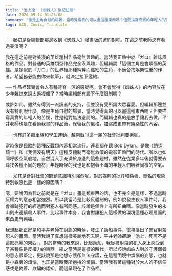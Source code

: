 ```yaml
---
title: "池上遼一《蜘蛛人》後記訪談"
date: 2020-09-14 01:23:08
summary: "像是主角自慰的場景，當時覺得真的可以畫這種東西嗎？但要描寫真實的年輕人的苦惱，性是絕對無法避開的。而編輯也真的是放手讓我去做。平井老師也是在看過我畫的作品後，保留我的風格，加寫成更帶有娛樂性的內容。"
tags: ACG, Comic, Translate
---
```


── 起初是從編輯部那邊收到《蜘蛛人》漫畫版的邀約對吧。在這之前老師您有看過美漫嗎？

我在這之前是對美漫的英雄題材作品毫無興趣的。當時我正熱中於『ガロ』雜誌風格的作品。對普通的英雄類型作品完全沒興趣，但編輯說「這個主角是會煩惱的英雄。是類似於『ガロ』的世界裡那種純粹而纖細的主角，不適合找娛樂性重的作者。希望務必能由你來執筆」，就決定接下邀約。

── 作品裡確實會令人有種背脊一涼的感覺呢。會不會覺得《蜘蛛人》的內容放在少年雜誌來說太過複雜了？當時編輯部有設下什麼限制嗎？

或許如此。雖然有得到一派讀者的支持，但並沒有受所謂大眾喜愛。但編輯那邊並沒有特別說什麼。像是主角自慰的場景，當時覺得真的可以畫這種東西嗎？但要描寫真實的年輕人的苦惱，性是絕對無法避開的。而編輯也真的是放手讓我去做。平井老師也是在看過我畫的作品後，保留我的風格，加寫成更帶有娛樂性的內容。

── 也有許多飆車族和學生運動、越南戰爭這一類的社會批判要素呢。

當時像是民歌的這種反戰類內容相當流行。連我都在聽 Bob Dylan。是像《逍遙騎士》和《我倆沒有明天》這種反體制而毫無救贖的電影正熱門的時代。所以也如同呼吸空氣般地，自然混入了充滿於身邊的這些題材。雖然在從業多年後就得要去尋找各種不同的題材，年輕時候的我也是和抱著不滿的年輕人們吸著同樣的空氣。

── 尤其是針對社會的問題意識特別強烈呢。對於媒體的批評和偽善、賣名的現象特別敏感也是一樣的原因嗎？

嗯，要說因為我之前就是在『ガロ』畫這類東西的話，也不完全是這樣，不過當時反權力的意志相當強烈。所以我當時是比較反體制的，例如說發生殺人事件時，我會循跡犯行的經過而對犯人有所同感。該說是個性上有所扭曲嗎。像當時發生的永山則夫連續殺人事件，比起事件本身，我會對讓犯人這樣做的環境這種心理層面的東西更有興趣。

我想起那正好是和平井老師在討論的時候，發生了劫船事件，電視播出了警官射殺犯人的畫面。當時我說了真想這樣美麗地死去啊，平井老師卻說「池上，死可不是這麼亮麗的東西」。對於當時的我來說，比起劫船，我從被射殺的犯人身上感受到了某種像是反權力的東西。總之當時是這樣的時代。所以該說蜘蛛人對於守護弱者的意志很堅定，更該說那是他想守護卻無法守護，在這種困境中煩惱的姿態，也就是小森勇的煩惱，也正是當時我所抱持的煩惱。當時我有著這種對於大人的不信任感或是偽善、欺騙的認知。而這呈現在了作品裡。
